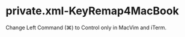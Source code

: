 private.xml-KeyRemap4MacBook
============================
Change Left Command (⌘) to Control only in MacVim and iTerm.
